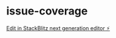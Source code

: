 # issue-coverage

[Edit in StackBlitz next generation editor ⚡️](https://stackblitz.com/~/github.com/AlexMunoz/issue-coverage)